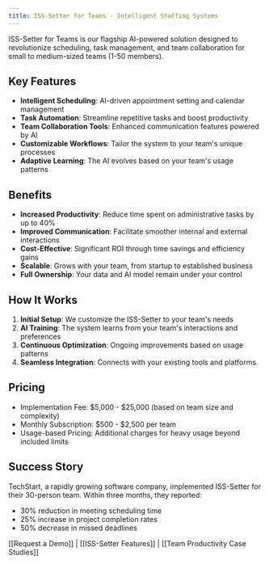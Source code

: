 ```yaml
---
title: ISS-Setter for Teams - Intelligent Staffing Systems
---
```


ISS-Setter for Teams is our flagship AI-powered solution designed to revolutionize scheduling, task management, and team collaboration for small to medium-sized teams (1-50 members).

## Key Features

- **Intelligent Scheduling**: AI-driven appointment setting and calendar management
- **Task Automation**: Streamline repetitive tasks and boost productivity
- **Team Collaboration Tools**: Enhanced communication features powered by AI
- **Customizable Workflows**: Tailor the system to your team's unique processes
- **Adaptive Learning**: The AI evolves based on your team's usage patterns

## Benefits

- **Increased Productivity**: Reduce time spent on administrative tasks by up to 40%
- **Improved Communication**: Facilitate smoother internal and external interactions
- **Cost-Effective**: Significant ROI through time savings and efficiency gains
- **Scalable**: Grows with your team, from startup to established business
- **Full Ownership**: Your data and AI model remain under your control

## How It Works

1. **Initial Setup**: We customize the ISS-Setter to your team's needs
2. **AI Training**: The system learns from your team's interactions and preferences
3. **Continuous Optimization**: Ongoing improvements based on usage patterns
4. **Seamless Integration**: Connects with your existing tools and platforms

## Pricing

- Implementation Fee: $5,000 - $25,000 (based on team size and complexity)
- Monthly Subscription: $500 - $2,500 per team
- Usage-based Pricing: Additional charges for heavy usage beyond included limits

## Success Story

TechStart, a rapidly growing software company, implemented ISS-Setter for their 30-person team. Within three months, they reported:
- 30% reduction in meeting scheduling time
- 25% increase in project completion rates
- 50% decrease in missed deadlines

[[Request a Demo]] | [[ISS-Setter Features]] | [[Team Productivity Case Studies]]